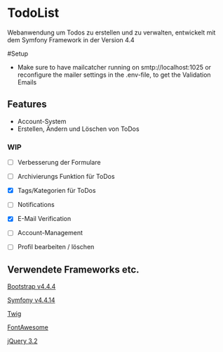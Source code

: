 # TodoList
Webanwendung um Todos zu erstellen und zu verwalten, entwickelt mit dem Symfony Framework in der Version 4.4

#Setup
- Make sure to have mailcatcher running on smtp://localhost:1025 or reconfigure the mailer settings in the .env-file, to get the Validation Emails

## Features
- Account-System
- Erstellen, Ändern und Löschen von ToDos

### WIP
- [ ] Verbesserung der Formulare

- [ ] Archivierungs Funktion für ToDos

- [x] Tags/Kategorien für ToDos

- [ ] Notifications

- [x] E-Mail Verification

- [ ] Account-Management

- [ ] Profil bearbeiten / löschen

## Verwendete Frameworks etc.
[Bootstrap v4.4.4](https://getbootstrap.com/)

[Symfony v4.4.14](https://symfony.com/doc/current/index.html#gsc.tab=0)

[Twig](https://twig.symfony.com/)

[FontAwesome](https://fontawesome.com/)

[jQuery 3.2](https://jquery.com/)




